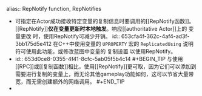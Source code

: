 alias:: RepNotify function, RepNotifies

- 可指定在Actor成功接收特定变量的复制信息时要调用的[[RepNotify函数]]。[[RepNotify]]**仅在变量更新时本地触发**。响应[[authoritative Actor]]上的 变量更改 时，使用RepNotify可减少开销。
  id:: 653cfa4f-362c-4af4-ad3f-3bb175d5e412
  在C++中使用变量的 `UPROPERTY` 宏的 `ReplicatedUsing` 说明符可使用此功能，或修改蓝图中变量的 复制设置 以使用RepNotify。
- id:: 653d0ce8-0355-4f41-8cfc-5ab05f5b4c14
  #+BEGIN_TIP
  与使用[[RPC]]或[[复制函数]]相比，使用[[RepNotify]]更可取，因为它们可以添加到需要进行复制的变量上，而无论其他gameplay功能如何，这可以节省大量带宽，而无需创建额外的网络调用。
  #+END_TIP
-